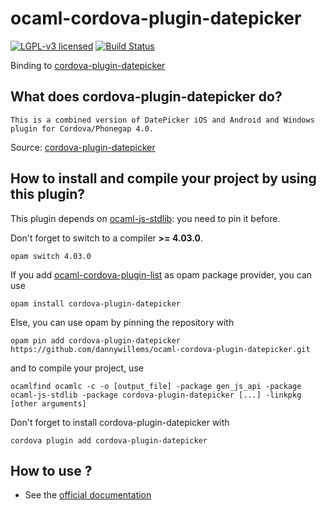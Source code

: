 # ocaml-cordova-plugin-datepicker

[![LGPL-v3 licensed](https://img.shields.io/badge/license-LGPLv3-blue.svg)](https://raw.githubusercontent.com/dannywillems/ocaml-cordova-plugin-datepicker/master/LICENSE)
[![Build Status](https://travis-ci.org/dannywillems/ocaml-cordova-plugin-datepicker.svg?branch=master)](https://travis-ci.org/dannywillems/ocaml-cordova-plugin-datepicker)

Binding to
[cordova-plugin-datepicker](https://github.com/VitaliiBlagodir/cordova-plugin-datepicker)

## What does cordova-plugin-datepicker do?

```
This is a combined version of DatePicker iOS and Android and Windows plugin for Cordova/Phonegap 4.0.
```

Source: [cordova-plugin-datepicker](https://github.com/VitaliiBlagodir/cordova-plugin-datepicker)

## How to install and compile your project by using this plugin?

This plugin depends on [ocaml-js-stdlib](https://github.com/dannywillems/ocaml-js-stdlib): you need to pin it before.

Don't forget to switch to a compiler **>= 4.03.0**.
```Shell
opam switch 4.03.0
```

If you add
[ocaml-cordova-plugin-list](https://github.com/dannywillems/ocaml-cordova-plugin-list)
as opam package provider, you can use
```
opam install cordova-plugin-datepicker
```

Else, you can use opam by pinning the repository with
```Shell
opam pin add cordova-plugin-datepicker https://github.com/dannywillems/ocaml-cordova-plugin-datepicker.git
```

and to compile your project, use
```Shell
ocamlfind ocamlc -c -o [output_file] -package gen_js_api -package ocaml-js-stdlib -package cordova-plugin-datepicker [...] -linkpkg [other arguments]
```

Don't forget to install cordova-plugin-datepicker with
```Shell
cordova plugin add cordova-plugin-datepicker
```

## How to use ?

* See the [official documentation](https://github.com/VitaliiBlagodir/cordova-plugin-datepicker)
